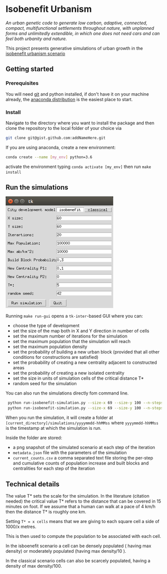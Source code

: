 # Isobenefit Urbanism
*An urban genetic code to generate low carbon, adaptive, connected, compact, multifunctional settlements 
throughout nature, with unplanned forms and unlimitedly extendible, 
in which one does not need cars and can feel both urbanity and nature.*

This project presents generative simulations of urban growth in the [isobenefit urbanism scenario](http://www.urem.eu/isobenefit/)

## Getting started

### Prerequisites

You will need [git](https://git-scm.com/book/en/v2/Getting-Started-Installing-Git) and python installed, if don't have it on your machine already, the [anaconda distribution](https://docs.anaconda.com/anaconda/install/) is the easiest place to start.

### Install
Navigate to the directory where you want to install the package and then clone the repository to the local folder of your choice via
```bash
git clone git@gist.github.com:addNameHere.git
```

If you are using anaconda, create a new environment:
```bash
conda create --name [my_env] python=3.6
```

activate the environment typing `conda activate [my_env]`
then run `make install`

## Run the simulations

![GUI interface](gui-interface-example.png?raw=true)

Running `make run-gui` opens a `tk-inter`-based GUI 
where you can: 
- choose the type of development
- set the size of the map both in X and Y direction in number of cells
- set the maximum number of iterations for the simulation
- set the maximum population that the simulation will reach
- set the maximum population density
- set the probability of building a new urban block (provided that all other conditions for constructions are satisfied)
- set the probability of creating a new centrality adjacent to constructed areas
- set the probability of creating a new isolated centrality
- set the size in units of simulation cells of the critical distance T*
- random seed for the simulation




You can also run the simulations directly fom command line.
```bash
 python run-isobenefit-simulation.py --size-x 69 --size-y 100 --n-steps 20 --initialization-mode image --input-filepath initial_config_1.png
 python run-isobenefit-simulation.py --size-x 69 --size-y 100 --n-steps 20 --initialization-mode list --build-probability 0.3 --neighboring-centrality-probability 0.01 --isolated-centrality-probability 0.05

```

When you run the simulation, it will create a folder at `[current_directory]/simulations/yyyymmdd-hhMMss`
where `yyyymmdd-hhMMss` is the timestamp at which the simulation is run.

Inside the folder are stored:
- a png snapshot of the simulated scenario at each step of the iteration
- `metadata.json` file with the parameters of the simulation
- `current_counts.csv` a comma separated text file storing the per-step and cumulative counts of population increase and built blocks and centralities for each step of the iteration

## Technical details
The value T* sets the scale for the simulation. 
In the literature (citation needed) the critical value T* refers to the distance that can be covered in 15 minutes on foot.
If we assume that a human can walk at a pace of 4 km/h then the distance T* is roughly one km.

Setting `T* = x cells` means that we are giving to each square cell a side of 1000/x metres.

This is then used to compute the population to be associated with each cell.

In the isboenefit scenario a cell can be densely populated ( having max density)
or moderately populated (having max density/10 ).

In the classical scenario cells can also be scarcely populated, having a density of max density/100. 

